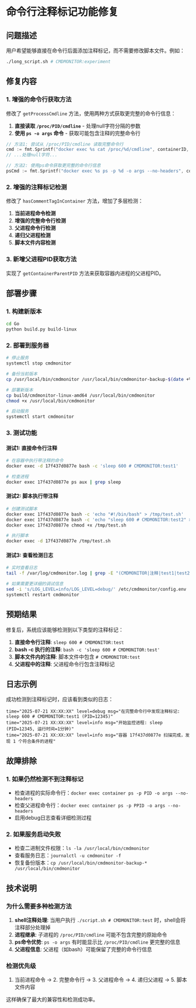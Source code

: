 # 命令行注释标记功能修复

## 问题描述

用户希望能够直接在命令行后面添加注释标记，而不需要修改脚本文件。例如：

```bash
./long_script.sh # CMDMONITOR:experiment
```

## 修复内容

### 1. 增强的命令行获取方法

修改了 `getProcessCmdline` 方法，使用两种方式获取更完整的命令行信息：

1. **直接读取 `/proc/PID/cmdline`** - 处理null字符分隔的参数
2. **使用 `ps -o args` 命令** - 获取可能包含注释的完整命令行

```go
// 方法1: 尝试从 /proc/PID/cmdline 读取完整命令行
cmd := fmt.Sprintf("docker exec %s cat /proc/%d/cmdline", containerID, pid)
// ...处理null字符...

// 方法2: 使用ps命令获取更完整的命令行信息
psCmd := fmt.Sprintf("docker exec %s ps -p %d -o args --no-headers", containerID, pid)
```

### 2. 增强的注释标记检测

修改了 `hasCommentTagInContainer` 方法，增加了多层检测：

1. **当前进程命令检测**
2. **增强的完整命令行检测**
3. **父进程命令行检测**
4. **递归父进程检测**
5. **脚本文件内容检测**

### 3. 新增父进程PID获取方法

实现了 `getContainerParentPID` 方法来获取容器内进程的父进程PID。

## 部署步骤

### 1. 构建新版本

```bash
cd Go
python build.py build-linux
```

### 2. 部署到服务器

```bash
# 停止服务
systemctl stop cmdmonitor

# 备份当前版本
cp /usr/local/bin/cmdmonitor /usr/local/bin/cmdmonitor-backup-$(date +%Y%m%d-%H%M%S)

# 部署新版本
cp build/cmdmonitor-linux-amd64 /usr/local/bin/cmdmonitor
chmod +x /usr/local/bin/cmdmonitor

# 启动服务
systemctl start cmdmonitor
```

### 3. 测试功能

#### 测试1: 直接命令行注释

```bash
# 在容器中执行带注释的命令
docker exec -d 17f437d0877e bash -c 'sleep 600 # CMDMONITOR:test1'

# 检查进程
docker exec 17f437d0877e ps aux | grep sleep
```

#### 测试2: 脚本执行带注释

```bash
# 创建测试脚本
docker exec 17f437d0877e bash -c 'echo "#!/bin/bash" > /tmp/test.sh'
docker exec 17f437d0877e bash -c 'echo "sleep 600 # CMDMONITOR:test2" >> /tmp/test.sh'
docker exec 17f437d0877e chmod +x /tmp/test.sh

# 执行脚本
docker exec -d 17f437d0877e /tmp/test.sh
```

#### 测试3: 查看检测日志

```bash
# 实时查看日志
tail -f /var/log/cmdmonitor.log | grep -E "(CMDMONITOR|注释|test1|test2)"

# 如果需要更详细的调试信息
sed -i 's/LOG_LEVEL=info/LOG_LEVEL=debug/' /etc/cmdmonitor/config.env
systemctl restart cmdmonitor
```

## 预期结果

修复后，系统应该能够检测到以下类型的注释标记：

1. **直接命令行注释**: `sleep 600 # CMDMONITOR:test`
2. **bash -c 执行的注释**: `bash -c 'sleep 600 # CMDMONITOR:test'`
3. **脚本文件内的注释**: 脚本文件中包含 `# CMDMONITOR:test`
4. **父进程中的注释**: 父进程命令行包含注释标记

## 日志示例

成功检测到注释标记时，应该看到类似的日志：

```
time="2025-07-21 XX:XX:XX" level=debug msg="在完整命令行中发现注释标记: sleep 600 # CMDMONITOR:test1 (PID=12345)"
time="2025-07-21 XX:XX:XX" level=info msg="开始监控进程: sleep (PID=12345, 运行时间=1分钟)"
time="2025-07-21 XX:XX:XX" level=info msg="容器 17f437d0877e 扫描完成，发现 1 个符合条件的进程"
```

## 故障排除

### 1. 如果仍然检测不到注释标记

- 检查进程的实际命令行：`docker exec container ps -p PID -o args --no-headers`
- 检查父进程命令行：`docker exec container ps -p PPID -o args --no-headers`
- 启用debug日志查看详细检测过程

### 2. 如果服务启动失败

- 检查二进制文件权限：`ls -la /usr/local/bin/cmdmonitor`
- 查看服务日志：`journalctl -u cmdmonitor -f`
- 恢复备份版本：`cp /usr/local/bin/cmdmonitor-backup-* /usr/local/bin/cmdmonitor`

## 技术说明

### 为什么需要多种检测方法

1. **shell注释处理**: 当用户执行 `./script.sh # CMDMONITOR:test` 时，shell会将注释部分处理掉
2. **进程继承**: 子进程的 `/proc/PID/cmdline` 可能不包含完整的原始命令
3. **ps命令优势**: `ps -o args` 有时能显示比 `/proc/PID/cmdline` 更完整的信息
4. **父进程信息**: 父进程（如bash）可能保留了完整的命令行信息

### 检测优先级

1. 当前进程命令 → 2. 完整命令行 → 3. 父进程命令 → 4. 递归父进程 → 5. 脚本文件内容

这样确保了最大的兼容性和检测成功率。
